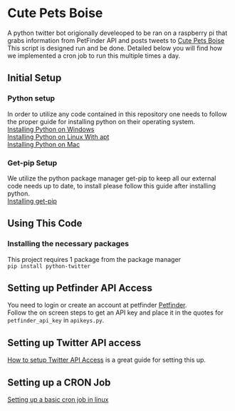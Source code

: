 # Cute Pets Boise
A python twitter bot origionally develeoped to be ran on a raspberry pi that grabs information from PetFinder API and posts tweets to [Cute Pets Boise](www.twitter.com/cutepetsboise)
This script is designed run and be done. Detailed below you will find how we implemented a cron job to run this multiple times a day.

## Initial Setup
### Python setup
In order to utilize any code contained in this repository one needs to follow the proper guide for installing python on their operating system.  
[Installing Python on Windows](http://docs.python-guide.org/en/latest/starting/install3/win/)  
[Installing Python on Linux With apt](http://docs.python-guide.org/en/latest/starting/install3/linux/)  
[Installing Python on Mac](http://docs.python-guide.org/en/latest/starting/install3/osx/)

### Get-pip Setup
We utilize the python package manager get-pip to keep all our external code needs up to date, to install please follow this guide after installing python.  
[Installing get-pip](https://pip.pypa.io/en/stable/installing/)

## Using This Code
### Installing the necessary packages
This project requires 1 package from the package manager  
`pip install python-twitter`  

## Setting up Petfinder API Access
You need to login or create an account at petfinder [Petfinder](https://www.petfinder.com/developers/api-key).  
Follow the on screen steps to get an API key and place it in the quotes for `petfinder_api_key` in `apikeys.py`.

## Setting up Twitter API access
[How to setup Twitter API Access](https://themepacific.com/how-to-generate-api-key-consumer-token-access-key-for-twitter-oauth/994/) is a great guide for setting this up.

## Setting up a CRON Job
[Setting up a basic cron job in linux](https://www.taniarascia.com/setting-up-a-basic-cron-job-in-linux/)